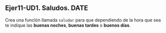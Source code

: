 ## Ejer11-UD1. Saludos. DATE
Crea una función llamada `saludar` para que dependiendo de la hora que sea te indique las **buenas noches**, **buenas tardes** o **buenos días**.
